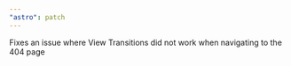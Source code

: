 ```yaml
---
"astro": patch
---
```


Fixes an issue where View Transitions did not work when navigating to the 404 page 
